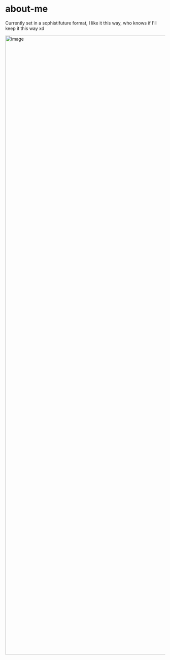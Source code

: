 # about-me
Currently set in a sophistifuture format, I like it this way, who knows if I'll keep it this way xd

<img width="1945" alt="image" src="https://user-images.githubusercontent.com/1923394/205472302-fb184a9f-f334-44d4-af2e-8d69a9f3ec79.png">


